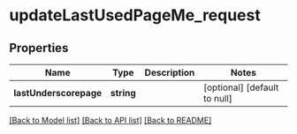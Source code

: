 # updateLastUsedPageMe_request

## Properties
Name | Type | Description | Notes
------------ | ------------- | ------------- | -------------
**lastUnderscorepage** | **string** |  | [optional] [default to null]

[[Back to Model list]](../README.md#documentation-for-models) [[Back to API list]](../README.md#documentation-for-api-endpoints) [[Back to README]](../README.md)


